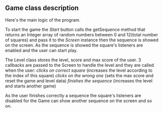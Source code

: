 ## Game class description

Here's the main logic of the program.

To start the game the *Start* button calls the 
getSequence method that returns an Integer array of
random numbers between 0 and 12(total number of squares)
and pass it to the *Screen* instance then the sequence is 
showed on the screen. As the sequence is showed the square's
listeners are enabled and the user can start play.

The Level class stores the level, score and max score of the
user. 3 callbacks are passed to the Screen to handle the level
and they are called when the user:
    *clicks on correct square* (increases the level according to the index of this square)
    *clicks on the wrong one* (sets the max score and reset the game and level data)
    *finishes the sequence* (increases the level and starts another game)

As the user finishes correctly a sequence the square's listeners are disabled for the
Game can show another sequence on the screen and so on.